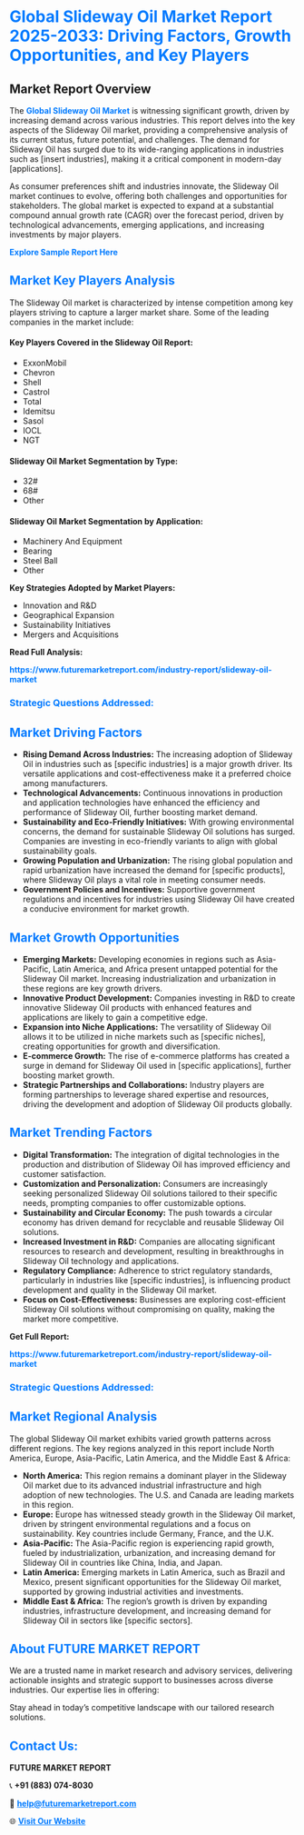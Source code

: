 <h1 style="color: #007BFF;">Global Slideway Oil Market Report 2025-2033: Driving Factors, Growth Opportunities, and Key Players</h1>

<section id="overview">
<h2>Market Report Overview</h2>
<p>The <a href="https://www.futuremarketreport.com/industry-report/slideway-oil-market" style="color: #007BFF; text-decoration: none;"><strong>Global Slideway Oil Market</strong></a> is witnessing significant growth, driven by increasing demand across various industries. This report delves into the key aspects of the Slideway Oil market, providing a comprehensive analysis of its current status, future potential, and challenges. The demand for Slideway Oil has surged due to its wide-ranging applications in industries such as [insert industries], making it a critical component in modern-day [applications].</p>
<p>As consumer preferences shift and industries innovate, the Slideway Oil market continues to evolve, offering both challenges and opportunities for stakeholders. The global market is expected to expand at a substantial compound annual growth rate (CAGR) over the forecast period, driven by technological advancements, emerging applications, and increasing investments by major players.</p>
</section>

<section id="overview">
<p><a href="https://www.futuremarketreport.com/request-sample/reportId=85415" style="color: #007BFF; text-decoration: none;"><strong>Explore Sample Report Here</strong></a></p>
</section>

<section id="key-players">
<h2 style="color: #007BFF;">Market Key Players Analysis</h2>
<p>The Slideway Oil market is characterized by intense competition among key players striving to capture a larger market share. Some of the leading companies in the market include:</p>
<h4>Key Players Covered in the Slideway Oil Report:</h4>
<ul><li>ExxonMobil</li><li>Chevron</li><li>Shell</li><li>Castrol</li><li>Total</li><li>Idemitsu</li><li>Sasol</li><li>IOCL</li><li>NGT</li></ul>
<h4>Slideway Oil Market Segmentation by Type:</h4>
<ul><li>32#</li><li>68#</li><li>Other</li></ul>

<h4>Slideway Oil Market Segmentation by Application:</h4>
<ul><li>Machinery And Equipment</li><li>Bearing</li><li>Steel Ball</li><li>Other</li></ul>
<p><strong>Key Strategies Adopted by Market Players:</strong></p>
<ul>
<li>Innovation and R&D</li>
<li>Geographical Expansion</li>
<li>Sustainability Initiatives</li>
<li>Mergers and Acquisitions</li>
</ul>
</section>

<section>
<p><strong>Read Full Analysis: </strong></p><a href="https://www.futuremarketreport.com/industry-report/slideway-oil-market" style="color: #007BFF; text-decoration: none;"><strong>https://www.futuremarketreport.com/industry-report/slideway-oil-market</strong></a>
<h3 style="color: #007BFF;">Strategic Questions Addressed:</h3>
</section>

<section id="driving-factors">
<h2 style="color: #007BFF;">Market Driving Factors</h2>
<ul>
<li><strong>Rising Demand Across Industries:</strong> The increasing adoption of Slideway Oil in industries such as [specific industries] is a major growth driver. Its versatile applications and cost-effectiveness make it a preferred choice among manufacturers.</li>
<li><strong>Technological Advancements:</strong> Continuous innovations in production and application technologies have enhanced the efficiency and performance of Slideway Oil, further boosting market demand.</li>
<li><strong>Sustainability and Eco-Friendly Initiatives:</strong> With growing environmental concerns, the demand for sustainable Slideway Oil solutions has surged. Companies are investing in eco-friendly variants to align with global sustainability goals.</li>
<li><strong>Growing Population and Urbanization:</strong> The rising global population and rapid urbanization have increased the demand for [specific products], where Slideway Oil plays a vital role in meeting consumer needs.</li>
<li><strong>Government Policies and Incentives:</strong> Supportive government regulations and incentives for industries using Slideway Oil have created a conducive environment for market growth.</li>
</ul>
</section>

<section id="growth-opportunities">
<h2 style="color: #007BFF;">Market Growth Opportunities</h2>
<ul>
<li><strong>Emerging Markets:</strong> Developing economies in regions such as Asia-Pacific, Latin America, and Africa present untapped potential for the Slideway Oil market. Increasing industrialization and urbanization in these regions are key growth drivers.</li>
<li><strong>Innovative Product Development:</strong> Companies investing in R&D to create innovative Slideway Oil products with enhanced features and applications are likely to gain a competitive edge.</li>
<li><strong>Expansion into Niche Applications:</strong> The versatility of Slideway Oil allows it to be utilized in niche markets such as [specific niches], creating opportunities for growth and diversification.</li>
<li><strong>E-commerce Growth:</strong> The rise of e-commerce platforms has created a surge in demand for Slideway Oil used in [specific applications], further boosting market growth.</li>
<li><strong>Strategic Partnerships and Collaborations:</strong> Industry players are forming partnerships to leverage shared expertise and resources, driving the development and adoption of Slideway Oil products globally.</li>
</ul>
</section>

<section id="trending-factors">
<h2 style="color: #007BFF;">Market Trending Factors</h2>
<ul>
<li><strong>Digital Transformation:</strong> The integration of digital technologies in the production and distribution of Slideway Oil has improved efficiency and customer satisfaction.</li>
<li><strong>Customization and Personalization:</strong> Consumers are increasingly seeking personalized Slideway Oil solutions tailored to their specific needs, prompting companies to offer customizable options.</li>
<li><strong>Sustainability and Circular Economy:</strong> The push towards a circular economy has driven demand for recyclable and reusable Slideway Oil solutions.</li>
<li><strong>Increased Investment in R&D:</strong> Companies are allocating significant resources to research and development, resulting in breakthroughs in Slideway Oil technology and applications.</li>
<li><strong>Regulatory Compliance:</strong> Adherence to strict regulatory standards, particularly in industries like [specific industries], is influencing product development and quality in the Slideway Oil market.</li>
<li><strong>Focus on Cost-Effectiveness:</strong> Businesses are exploring cost-efficient Slideway Oil solutions without compromising on quality, making the market more competitive.</li>
</ul>
</section>

<section>
<p><strong>Get Full Report: </strong></p><a href="https://www.futuremarketreport.com/industry-report/slideway-oil-market" style="color: #007BFF; text-decoration: none;"><strong>https://www.futuremarketreport.com/industry-report/slideway-oil-market</strong></a>
<h3 style="color: #007BFF;">Strategic Questions Addressed:</h3>
</section>


<section id="regional-analysis">
<h2 style="color: #007BFF;">Market Regional Analysis</h2>
<p>The global Slideway Oil market exhibits varied growth patterns across different regions. The key regions analyzed in this report include North America, Europe, Asia-Pacific, Latin America, and the Middle East & Africa:</p>
<ul>
<li><strong>North America:</strong> This region remains a dominant player in the Slideway Oil market due to its advanced industrial infrastructure and high adoption of new technologies. The U.S. and Canada are leading markets in this region.</li>
<li><strong>Europe:</strong> Europe has witnessed steady growth in the Slideway Oil market, driven by stringent environmental regulations and a focus on sustainability. Key countries include Germany, France, and the U.K.</li>
<li><strong>Asia-Pacific:</strong> The Asia-Pacific region is experiencing rapid growth, fueled by industrialization, urbanization, and increasing demand for Slideway Oil in countries like China, India, and Japan.</li>
<li><strong>Latin America:</strong> Emerging markets in Latin America, such as Brazil and Mexico, present significant opportunities for the Slideway Oil market, supported by growing industrial activities and investments.</li>
<li><strong>Middle East & Africa:</strong> The region’s growth is driven by expanding industries, infrastructure development, and increasing demand for Slideway Oil in sectors like [specific sectors].</li>
</ul>
</section>

<footer>
<h2 style="color: #007BFF;">About FUTURE MARKET REPORT</h2>
<p>We are a trusted name in market research and advisory services, delivering actionable insights and strategic support to businesses across diverse industries. Our expertise lies in offering:</p>

<p>Stay ahead in today’s competitive landscape with our tailored research solutions.</p>

<h2 style="color: #007BFF;">Contact Us:</h2>
<p><strong>FUTURE MARKET REPORT</strong></p>
<p>📞 <strong>+91 (883) 074-8030</strong></p>
<p>📧 <strong><a href="mailto:help@futuremarketreport.com" style="color: #007BFF;">help@futuremarketreport.com</a></strong></p>
<p>🌐 <strong><a href="https://www.futuremarketreport.com/" style="color: #007BFF;">Visit Our Website</a></strong></p>
</footer>